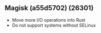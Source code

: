 ## Magisk (a55d5702) (26301)
- Move more I/O operations into Rust
- Do not support systems without SELinux
